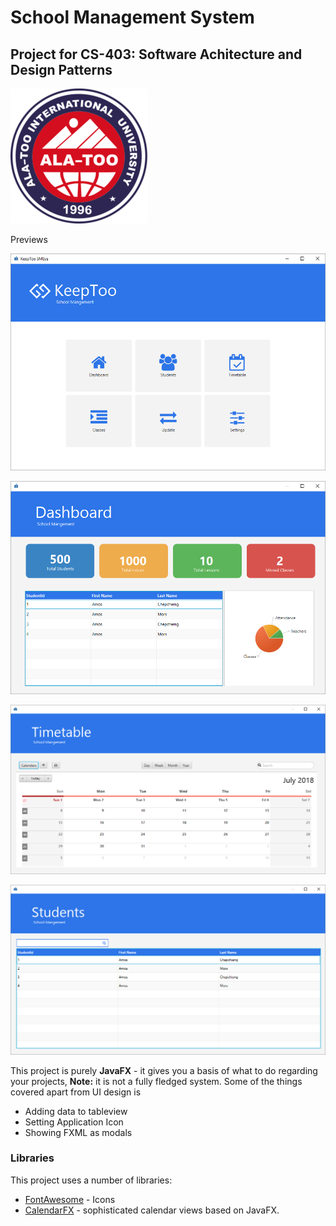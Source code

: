 # School Management System
## Project for CS-403: Software Achitecture and Design Patterns
![](https://github.com/arslansD/Software-Architecture-Final/blob/main/screenshots/logo.png)

Previews

![](https://github.com/arslansD/Software-Architecture-Final/blob/main/screenshots/sc1.PNG) 

![](https://github.com/arslansD/Software-Architecture-Final/blob/main/screenshots/sc2.PNG)

![](https://github.com/arslansD/Software-Architecture-Final/blob/main/screenshots/sc3.PNG) 

![](https://github.com/arslansD/Software-Architecture-Final/blob/main/screenshots/sc4.PNG)

This project is purely **JavaFX** - it gives you a basis of what to do regarding your projects, **Note:** it is not a fully fledged system. Some of the things covered apart from UI design is

  - Adding data to tableview
  - Setting Application Icon
  - Showing FXML as modals

### Libraries

This project uses a number of libraries:

* [FontAwesome](https://bintray.com/jerady/maven/FontAwesomeFX/9.1.2) - Icons
* [CalendarFX](https://github.com/dlemmermann/CalendarFX) - sophisticated calendar views based on JavaFX.
